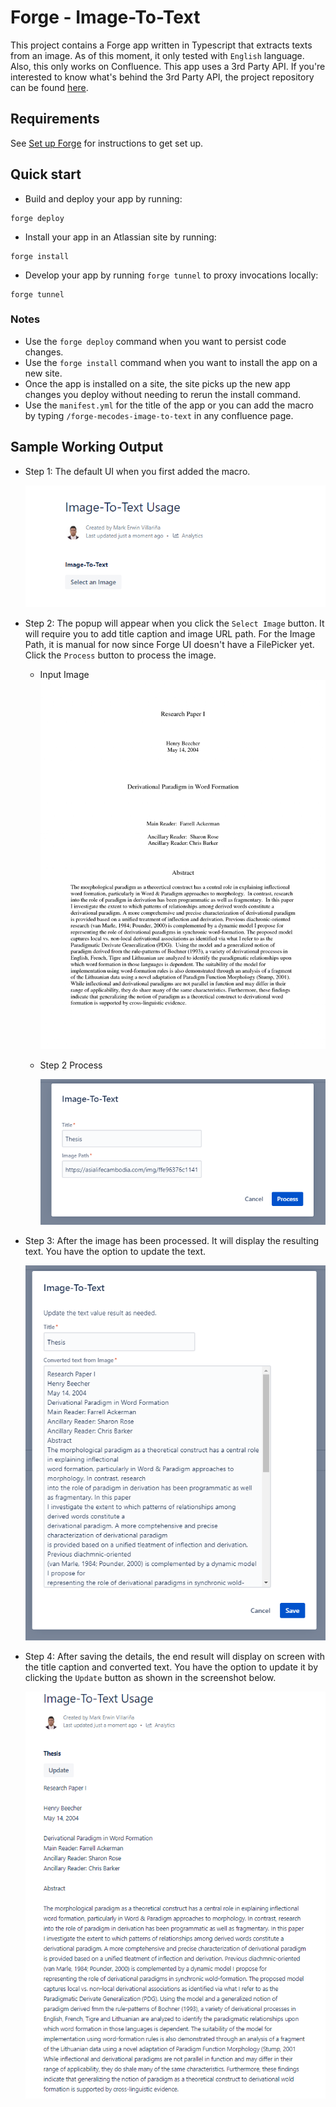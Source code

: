 # Forge - Image-To-Text

This project contains a Forge app written in Typescript that extracts texts from an image. As of this moment, it only tested with `English` language. Also, this only works on Confluence. This app uses a 3rd Party API. If you're interested to know what's behind the 3rd Party API, the project repository can be found [here](https://github.com/mecvillarina/forge-mecodes-face-ocr-api).

## Requirements

See [Set up Forge](https://developer.atlassian.com/platform/forge/set-up-forge/) for instructions to get set up.

## Quick start

- Build and deploy your app by running:

```
forge deploy
```

- Install your app in an Atlassian site by running:

```
forge install
```

- Develop your app by running `forge tunnel` to proxy invocations locally:

```
forge tunnel
```

### Notes

- Use the `forge deploy` command when you want to persist code changes.
- Use the `forge install` command when you want to install the app on a new site.
- Once the app is installed on a site, the site picks up the new app changes you deploy without needing to rerun the install command.
- Use the `manifest.yml` for the title of the app or you can add the macro by typing `/forge-mecodes-image-to-text` in any confluence page.

## Sample Working Output

- Step 1: The default UI when you first added the macro.

  ![alt text](https://github.com/mecvillarina/forge-mecodes-image-to-text/raw/master/assets/ss1.PNG "Screenshot 1")

- Step 2: The popup will appear when you click the `Select Image` button. It will require you to add title caption and image URL path. For the Image Path, it is manual for now since Forge UI doesn't have a FilePicker yet. Click the `Process` button to process the image.

  - Input Image
    ![alt text](https://github.com/mecvillarina/forge-mecodes-image-to-text/raw/master/assets/sample-image.png "Screenshot 2")

  - Step 2 Process

    ![alt text](https://github.com/mecvillarina/forge-mecodes-image-to-text/raw/master/assets/ss2.PNG "Screenshot 2")

- Step 3: After the image has been processed. It will display the resulting text. You have the option to update the text.

  ![alt text](https://github.com/mecvillarina/forge-mecodes-image-to-text/raw/master/assets/ss3.PNG "Screenshot 3")

- Step 4: After saving the details, the end result will display on screen with the title caption and converted text. You have the option to update it by clicking the `Update` button as shown in the screenshot below.

  ![alt text](https://github.com/mecvillarina/forge-mecodes-image-to-text/raw/master/assets/ss4.PNG "Screenshot 4")
